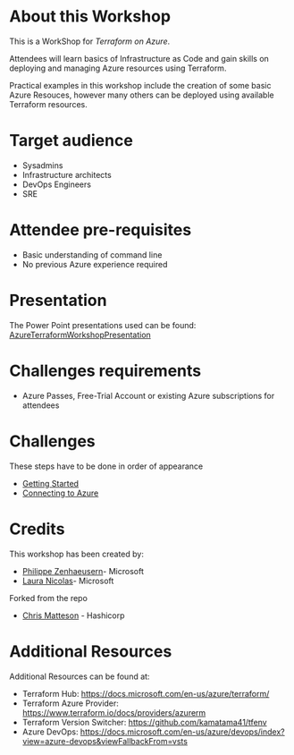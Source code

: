 About this Workshop
========
This is a WorkShop for *Terraform on Azure*.

Attendees will learn basics of Infrastructure as Code  and gain skills on deploying and managing Azure resources using Terraform.

Practical examples in this workshop include the creation of some basic Azure Resouces, however many others can be deployed using available Terraform resources.

Target audience
===============
* Sysadmins
* Infrastructure architects
* DevOps Engineers
* SRE

Attendee pre-requisites
=======================
* Basic understanding of command line
* No previous Azure experience required

Presentation
============

The Power Point presentations used can be found: [AzureTerraformWorkshopPresentation](docs/AzureTerraformWorkshopPresentation.pptx)

Challenges requirements
============
* Azure Passes, Free-Trial Account or existing Azure subscriptions for attendees

Challenges
====

These steps have to be done in order of appearance

* [Getting Started](challenges/00-gettingstarted)
* [Connecting to Azure](challenges/01-connectingtoazure)


Credits
=======

This workshop has been created by:

* [Philippe Zenhaeusern](https://github.com/Zenocolo)- Microsoft
* [Laura Nicolas](https://github.com/lanicola)- Microsoft

Forked from the repo
* [Chris Matteson](https://github.com/chrismatteson/AzureTerraformWorkshop) - Hashicorp

Additional Resources
=======

Additional Resources can be found at: 
- Terraform Hub: https://docs.microsoft.com/en-us/azure/terraform/
- Terraform Azure Provider: https://www.terraform.io/docs/providers/azurerm
- Terraform Version Switcher: https://github.com/kamatama41/tfenv 
- Azure DevOps: https://docs.microsoft.com/en-us/azure/devops/index?view=azure-devops&viewFallbackFrom=vsts 